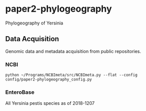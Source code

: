 # paper2-phylogeography
Phylogeography of Yersinia

## Data Acquisition
Genomic data and metadata acquisition from public repositories.

### NCBI
```
python ~/Programs/NCBImeta/src/NCBImeta.py --flat --config config/paper2-phylogeography_config.py
```

### EnteroBase
All Yersinia pestis species as of 2018-1207
